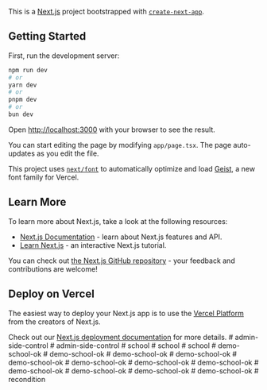 This is a [Next.js](https://nextjs.org) project bootstrapped with [`create-next-app`](https://nextjs.org/docs/app/api-reference/cli/create-next-app).

## Getting Started

First, run the development server:

```bash
npm run dev
# or
yarn dev
# or
pnpm dev
# or
bun dev
```

Open [http://localhost:3000](http://localhost:3000) with your browser to see the result.

You can start editing the page by modifying `app/page.tsx`. The page auto-updates as you edit the file.

This project uses [`next/font`](https://nextjs.org/docs/app/building-your-application/optimizing/fonts) to automatically optimize and load [Geist](https://vercel.com/font), a new font family for Vercel.

## Learn More

To learn more about Next.js, take a look at the following resources:

- [Next.js Documentation](https://nextjs.org/docs) - learn about Next.js features and API.
- [Learn Next.js](https://nextjs.org/learn) - an interactive Next.js tutorial.

You can check out [the Next.js GitHub repository](https://github.com/vercel/next.js) - your feedback and contributions are welcome!

## Deploy on Vercel

The easiest way to deploy your Next.js app is to use the [Vercel Platform](https://vercel.com/new?utm_medium=default-template&filter=next.js&utm_source=create-next-app&utm_campaign=create-next-app-readme) from the creators of Next.js.

Check out our [Next.js deployment documentation](https://nextjs.org/docs/app/building-your-application/deploying) for more details.
#   a d m i n - s i d e - c o n t r o l  
 #   a d m i n - s i d e - c o n t r o l  
 #   s c h o o l  
 #   s c h o o l  
 #   s c h o o l  
 #   d e m o - s c h o o l - o k  
 #   d e m o - s c h o o l - o k  
 #   d e m o - s c h o o l - o k  
 #   d e m o - s c h o o l - o k  
 #   d e m o - s c h o o l - o k  
 #   d e m o - s c h o o l - o k  
 #   d e m o - s c h o o l - o k  
 #   d e m o - s c h o o l - o k  
 #   d e m o - s c h o o l - o k  
 #   d e m o - s c h o o l - o k  
 #   d e m o - s c h o o l - o k  
 #   d e m o - s c h o o l - o k  
 #   r e c o n d i t i o n  
 